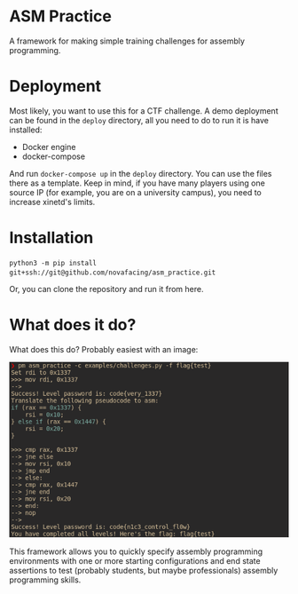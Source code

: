 # ASM Practice

A framework for making simple training challenges for assembly programming.

# Deployment

Most likely, you want to use this for a CTF challenge. A demo deployment can be found in the `deploy` directory, all you need to do to run it is have installed:

* Docker engine
* docker-compose

And run `docker-compose up` in the `deploy` directory. You can use the files there as a template. Keep in mind, if you have many players using one source IP (for example, you are on a university campus), you need to increase xinetd's limits.

# Installation

`python3 -m pip install git+ssh://git@github.com/novafacing/asm_practice.git`

Or, you can clone the repository and run it from here.


# What does it do?

What does this do? Probably easiest with an image:

![example](docs/img/example.png)

This framework allows you to quickly specify assembly programming environments with one or more starting configurations and end state assertions to test (probably students, but maybe professionals) assembly programming skills.


